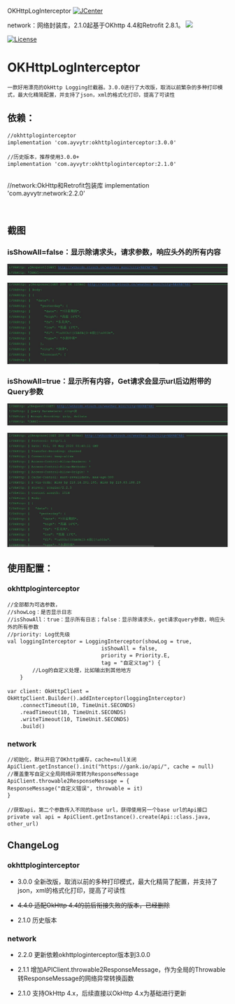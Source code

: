 OKHttpLogInterceptor [![JCenter](https://img.shields.io/badge/jCenter-3.0.0-re.svg)](https://bintray.com/ayvytr/maven/okhttploginterceptor/_latestVersion)

network：网络封装库，2.1.0起基于OKhttp 4.4和Retrofit 2.8.1。 [![](https://img.shields.io/badge/jCenter-2.2.0-re.svg)](https://bintray.com/ayvytr/maven/network/_latestVersion)

[![License](https://img.shields.io/badge/License-Apache--2.0%20-blue.svg)](license)

# OKHttpLogInterceptor
	一款好用漂亮的OkHttp Logging拦截器。3.0.0进行了大改版，取消以前繁杂的多种打印模式，最大化精简配置，并支持了json，xml的格式化打印，提高了可读性



## 依赖：

    //okhttploginterceptor
    implementation 'com.ayvytr:okhttploginterceptor:3.0.0'
    
    //历史版本，推荐使用3.0.0+
    implementation 'com.ayvytr:okhttploginterceptor:2.1.0'


​    
    //network:OkHttp和Retrofit包装库
    implementation 'com.ayvytr:network:2.2.0'


​    



## 截图

### isShowAll=false：显示除请求头，请求参数，响应头外的所有内容



![](./screenshot/request-get.jpg)



![](./screenshot/response-get.jpg)



### isShowAll=true：显示所有内容，Get请求会显示url后边附带的Query参数



![](./screenshot/request-get-all.jpg)




![](./screenshot/response-get-all.jpg)



## 使用配置：

### okhttploginterceptor

	//全部都为可选参数，
	//showLog：是否显示日志
	//isShowAll：true：显示所有日志；false：显示除请求头，get请求query参数，响应头外的所有参数
	//priority: Log优先级
	val loggingInterceptor = LoggingInterceptor(showLog = true,
	                              isShowAll = false,
	                              priority = Priority.E,
	                              tag = "自定义tag") {
	        //Log的自定义处理，比如输出到其他地方
	    }
	    
	var client: OkHttpClient = OkHttpClient.Builder().addInterceptor(loggingInterceptor)
	    .connectTimeout(10, TimeUnit.SECONDS)
	    .readTimeout(10, TimeUnit.SECONDS)
	    .writeTimeout(10, TimeUnit.SECONDS)
	    .build()

### network

```
//初始化，默认开启了OKhttp缓存，cache=null关闭
ApiClient.getInstance().init("https://gank.io/api/", cache = null)
//覆盖重写自定义全局网络异常转为ResponseMessage
ApiClient.throwable2ResponseMessage = {
ResponseMessage("自定义错误", throwable = it)
}

//获取api，第二个参数传入不同的base url，获得使用另一个base url的Api接口
private val api = ApiClient.getInstance().create(Api::class.java, other_url)

```





## ChangeLog

### okhttploginterceptor

* 3.0.0 全新改版，取消以前的多种打印模式，最大化精简了配置，并支持了json，xml的格式化打印，提高了可读性

* ~~4.4.0 适配OkHttp 4.4的前后衔接失败的版本，已经删除~~

* 2.1.0 历史版本



### network

* 2.2.0  更新依赖okhttploginterceptor版本到3.0.0

* 2.1.1  增加APIClient.throwable2ResponseMessage，作为全局的Throwable转ResponseMessage的网络异常转换函数
* 2.1.0  支持OkHttp 4.x，后续直接以OkHttp 4.x为基础进行更新